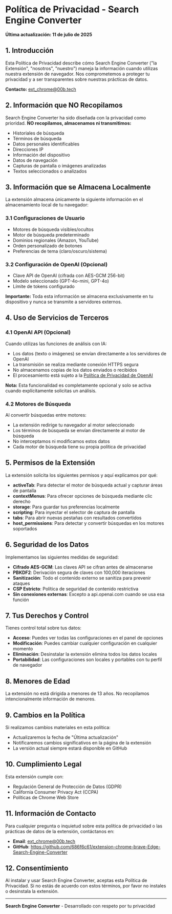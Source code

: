# Política de Privacidad - Search Engine Converter

**Última actualización: 11 de julio de 2025**

## 1. Introducción

Esta Política de Privacidad describe cómo Search Engine Converter ("la Extensión", "nosotros", "nuestro") maneja la información cuando utilizas nuestra extensión de navegador. Nos comprometemos a proteger tu privacidad y a ser transparentes sobre nuestras prácticas de datos.

**Contacto:** ext_chrome@00b.tech

## 2. Información que NO Recopilamos

Search Engine Converter ha sido diseñada con la privacidad como prioridad. **NO recopilamos, almacenamos ni transmitimos:**

- Historiales de búsqueda
- Términos de búsqueda
- Datos personales identificables
- Direcciones IP
- Información del dispositivo
- Datos de navegación
- Capturas de pantalla o imágenes analizadas
- Textos seleccionados o analizados

## 3. Información que se Almacena Localmente

La extensión almacena únicamente la siguiente información en el almacenamiento local de tu navegador:

### 3.1 Configuraciones de Usuario
- Motores de búsqueda visibles/ocultos
- Motor de búsqueda predeterminado
- Dominios regionales (Amazon, YouTube)
- Orden personalizado de botones
- Preferencias de tema (claro/oscuro/sistema)

### 3.2 Configuración de OpenAI (Opcional)
- Clave API de OpenAI (cifrada con AES-GCM 256-bit)
- Modelo seleccionado (GPT-4o-mini, GPT-4o)
- Límite de tokens configurado

**Importante:** Toda esta información se almacena exclusivamente en tu dispositivo y nunca se transmite a servidores externos.

## 4. Uso de Servicios de Terceros

### 4.1 OpenAI API (Opcional)

Cuando utilizas las funciones de análisis con IA:
- Los datos (texto o imágenes) se envían directamente a los servidores de OpenAI
- La transmisión se realiza mediante conexión HTTPS segura
- No almacenamos copias de los datos enviados o recibidos
- El procesamiento está sujeto a la [Política de Privacidad de OpenAI](https://openai.com/privacy/)

**Nota:** Esta funcionalidad es completamente opcional y solo se activa cuando explícitamente solicitas un análisis.

### 4.2 Motores de Búsqueda

Al convertir búsquedas entre motores:
- La extensión redirige tu navegador al motor seleccionado
- Los términos de búsqueda se envían directamente al motor de búsqueda
- No interceptamos ni modificamos estos datos
- Cada motor de búsqueda tiene su propia política de privacidad

## 5. Permisos de la Extensión

La extensión solicita los siguientes permisos y aquí explicamos por qué:

- **activeTab**: Para detectar el motor de búsqueda actual y capturar áreas de pantalla
- **contextMenus**: Para ofrecer opciones de búsqueda mediante clic derecho
- **storage**: Para guardar tus preferencias localmente
- **scripting**: Para inyectar el selector de captura de pantalla
- **tabs**: Para abrir nuevas pestañas con resultados convertidos
- **host_permissions**: Para detectar y convertir búsquedas en los motores soportados

## 6. Seguridad de los Datos

Implementamos las siguientes medidas de seguridad:

- **Cifrado AES-GCM**: Las claves API se cifran antes de almacenarse
- **PBKDF2**: Derivación segura de claves con 100,000 iteraciones
- **Sanitización**: Todo el contenido externo se sanitiza para prevenir ataques
- **CSP Estricto**: Política de seguridad de contenido restrictiva
- **Sin conexiones externas**: Excepto a api.openai.com cuando se usa esa función

## 7. Tus Derechos y Control

Tienes control total sobre tus datos:

- **Acceso**: Puedes ver todas las configuraciones en el panel de opciones
- **Modificación**: Puedes cambiar cualquier configuración en cualquier momento
- **Eliminación**: Desinstalar la extensión elimina todos los datos locales
- **Portabilidad**: Las configuraciones son locales y portables con tu perfil de navegador

## 8. Menores de Edad

La extensión no está dirigida a menores de 13 años. No recopilamos intencionalmente información de menores.

## 9. Cambios en la Política

Si realizamos cambios materiales en esta política:
- Actualizaremos la fecha de "Última actualización"
- Notificaremos cambios significativos en la página de la extensión
- La versión actual siempre estará disponible en GitHub

## 10. Cumplimiento Legal

Esta extensión cumple con:
- Regulación General de Protección de Datos (GDPR)
- California Consumer Privacy Act (CCPA)
- Políticas de Chrome Web Store

## 11. Información de Contacto

Para cualquier pregunta o inquietud sobre esta política de privacidad o las prácticas de datos de la extensión, contáctanos en:

- **Email**: ext_chrome@00b.tech
- **GitHub**: https://github.com/686f6c61/extension-chrome-brave-Edge-Search-Engine-Converter

## 12. Consentimiento

Al instalar y usar Search Engine Converter, aceptas esta Política de Privacidad. Si no estás de acuerdo con estos términos, por favor no instales o desinstala la extensión.

---

**Search Engine Converter** - Desarrollado con respeto por tu privacidad